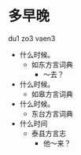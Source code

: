 # 多早晚
du1 zo3 vaen3
+ 什么时候。
  * 如东方言词典
    - ～去？
+ 什么时候。
  * 如皋方言词典
+ 什么时候。
  * 东台方言词典
+ 什么时间
  * 泰县方言志
    - 他～来？
